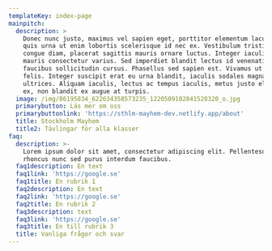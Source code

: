 ```yaml
---
templateKey: index-page
mainpitch:
  description: >
    Donec nunc justo, maximus vel sapien eget, porttitor elementum lacus. Mauris
    quis urna ut enim lobortis scelerisque id nec ex. Vestibulum tristique
    congue diam, placerat sagittis mauris ornare luctus. Integer iaculis quam ut
    mauris consectetur varius. Sed imperdiet blandit lectus id venenatis. Donec
    faucibus sollicitudin cursus. Phasellus sed sapien est. Vivamus ut posuere
    felis. Integer suscipit erat eu urna blandit, iaculis sodales magna
    ultrices. Aliquam iaculis, lectus ac tempus iaculis, metus justo eleifend
    ex, non blandit ex augue at turpis.
  image: /img/86195834_622634358573235_1220509102841528320_o.jpg
  primarybutton: Läs mer om oss
  primarybuttonlink: 'https://sthlm-mayhem-dev.netlify.app/about'
  title: Stockholm Mayhem
  title2: Tävlingar för alla klasser
faq:
  description: >-
    Lorem ipsum dolor sit amet, consectetur adipiscing elit. Pellentesque
    rhoncus nunc sed purus interdum faucibus.
  faq1description: En text
  faq1link: 'https://google.se'
  faq1title: En rubrik 1
  faq2description: En text
  faq2link: 'https://google.se'
  faq2title: En rubrik 2
  faq3description: text
  faq3link: 'https://google.se'
  faq3title: En till rubrik 3
  title: Vanliga frågor och svar
---
```


